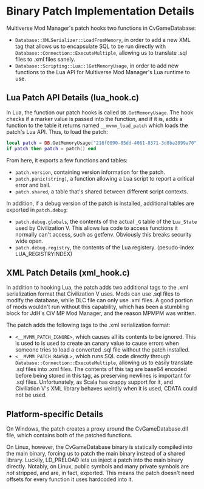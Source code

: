 Binary Patch Implementation Details
===================================

Multiverse Mod Manager's patch hooks two functions in CvGameDatabase:
 
 * `Database::XMLSerializer::LoadFromMemory`, in order to add a new XML tag that allows us to encapsulate SQL to be run
   directly with `Database::Connection::ExecuteMultiple`, allowing us to translate .sql files to .xml files sanely.
 * `Database::Scripting::Lua::lGetMemoryUsage`, in order to add new functions to the Lua API for Multiverse Mod
   Manager's Lua runtime to use.
   
Lua Patch API Details (lua_hook.c)
----------------------------------

In Lua, the function our patch hooks is called `DB.GetMemoryUsage`. The hook checks if a marker value is passed into
the function, and if it is, adds a function to the table it returns named `__mvmm_load_patch` which loads the patch's
Lua API. Thus, to load the patch:

```lua
local patch = DB.GetMemoryUsage("216f0090-85dd-4061-8371-3d8ba2099a70").__mvmm_load_patch
if patch then patch = patch() end
```

From here, it exports a few functions and tables:

 * `patch.version`, containing version information for the patch.
 * `patch.panic(string)`, a function allowing a Lua script to report a critical error and bail.
 * `patch.shared`, a table that's shared between different script contexts.

In addition, if a debug version of the patch is installed, additional tables are exported in `patch.debug`:

 * `patch.debug.globals`, the contents of the actual `_G` table of the `Lua_State` used by Civilization V. This allows
   lua code to access functions it normally can't access, such as getfenv. Obviously this breaks security wide open.
 * `patch.debug.registry`, the contents of the Lua registery. (pesudo-index LUA_REGISTRYINDEX)

XML Patch Details (xml_hook.c)
------------------------------

In addition to hooking Lua, the patch adds two additional tags to the .xml serialization format that Civilization V
uses. Mods can use .sql files to modify the database, while DLC file can only use .xml files. A good portion of mods
wouldn't run without this capability, which has been a stumbling block for JdH's CiV MP Mod Manager, and the reason
MPMPM was written.

The patch adds the following tags to the .xml serialization format:

 * `<__MVMM_PATCH_IGNORE>`, which causes all its contents to be ignored. This is used to is used to create an canary
   value to cause errors when someone tries to load a converted .sql file without the patch installed.
 * `<__MVMM_PATCH_RAWSQL>`, which runs SQL code directly through `Database::Connection::ExecuteMultiple`, allowing us
   to easily translate .sql files into .xml files. The contents of this tag are base64 encoded before being stored in
   this tag, as preserving newlines is important for .sql files. Unfortunately, as Scala has crappy support for it, and
   Civiliation V's XML library behaves weirdly when it is used, CDATA could not be used.

Platform-specific Details
-------------------------

On Windows, the patch creates a proxy around the CvGameDatabase.dll file, which contains both of the patched functions.

On Linux, however, the CvGameDatabase binary is statically compiled into the main binary, forcing us to patch the main
binary instead of a shared library. Luckily, LD_PRELOAD lets us inject a patch into the main binary directly. Notably,
on Linux, public symbols and many private symbols are *not* stripped, and are, in fact, exported. This means the patch
doesn't need offsets for every function it uses hardcoded into it.